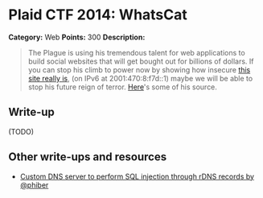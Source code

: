 # Plaid CTF 2014: WhatsCat

**Category:** Web
**Points:** 300
**Description:**

> The Plague is using his tremendous talent for web applications to build social websites that will get bought out for billions of dollars. If you can stop his climb to power now by showing how insecure [this site really is](http://54.196.116.77/), (on IPv6 at 2001:470:8:f7d::1) maybe we will be able to stop his future reign of terror. [Here](whatscat-59b6f6c9b192457fa3e7d2253c8b24c9.tar.bz2)'s some of his source.

## Write-up

(TODO)

## Other write-ups and resources

* [Custom DNS server to perform SQL injection through rDNS records by @phiber](https://gist.github.com/anonymous/ea292c8dc60a2d8fba50)

